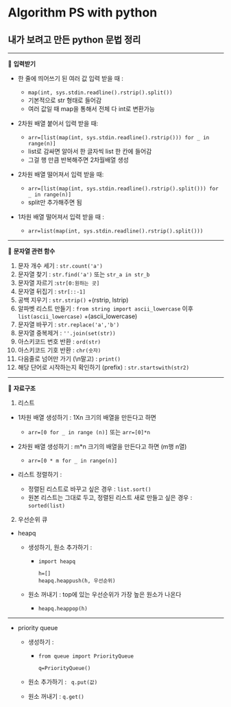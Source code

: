 Algorithm PS with python
=============
내가 보려고 만든 python 문법 정리
---------
---------------


📍 **입력받기**

- 한 줄에 띄어쓰기 된 여러 값 입력 받을 때 : 
  - ```map(int, sys.stdin.readline().rstrip().split())```
  -  기본적으로 str 형태로 들어감 
  -  여러 값일 때 map을 통해서 전체 다 int로 변환가능
  
- 2차원 배열 붙어서 입력 받을 때:
  - ```arr=[list(map(int, sys.stdin.readline().rstrip())) for _ in range(n)]```
  - list로 감싸면 알아서 한 글자씩 list 한 칸에 들어감
  - 그걸 행 만큼 반복해주면 2차월배열 생성

- 2차원 배열 떨어져서 입력 받을 때:
  - ```arr=[list(map(int, sys.stdin.readline().rstrip().split())) for _ in range(n)]```
  - split만 추가해주면 됨

- 1차원 배열 떨어져서 입력 받을 때 : 
  - ```arr=list(map(int, sys.stdin.readline().rstrip().split()))```

---------------

📍 **문자열 관련 함수**

1. 문자 개수 세기 : ```str.count('a')```
2. 문자열 찾기 : ```str.find('a')``` 또는 ``` str_a in str_b ```
3. 문자열 자르기 :```str[0:원하는 곳]``` 
4. 문자열 뒤집기 : ```str[::-1]```
5. 공백 지우기 : ```str.strip()```  +(rstrip, lstrip)
6. 알파벳 리스트 만들기 : ```from string import ascii_lowercase``` 이후 ```list(ascii_lowercase)```   +(ascii_lowercase)
7. 문자열 바꾸기 : ```str.replace('a','b')```
8. 문자열 중복제거 : ```''.join(set(str))```
9. 아스키코드 번호 반환 : ```ord(str)```
10. 아스키코드 기호 반환 : ```chr(숫자)```
11. 다음줄로 넘어만 가기 (\n말고) : ```print()```
12. 해당 단어로 시작하는지 확인하기 (prefix) : ```str.startswith(str2)```
 
--------------
📍 **자료구조**

1. 리스트
- 1차원 배열 생성하기 :  1Xn 크기의 배열을 만든다고 하면

  - ```arr=[0 for _ in range (n)]``` 또는 ```arr=[0]*n```

- 2차원 배열 생성하기 :  m*n 크기의 배열을 만든다고 하면 (m행 n열)

  - ```arr=[0 * m for _ in range(n)]```

- 리스트 정렬하기 :
  - 정렬된 리스트로 바꾸고 싶은 경우 : ```list.sort()```
  - 원본 리스트는 그대로 두고, 정렬된 리스트 새로 만들고 싶은 경우 : ```sorted(list)```


2. 우선순위 큐

- heapq

  - 생성하기, 원소 추가하기 : 
    - ```
      import heapq
      
      h=[] 
      heapq.heappush(h, 우선순위)
      ```

  - 원소 꺼내기 : top에 있는 우선순위가 가장 높은 원소가 나온다 
    - ```heapq.heappop(h)``` 
 
 ---------
- priority queue

  - 생성하기 :
    - ```
      from queue import PriorityQueue
      
      q=PriorityQueue()
      ```
    
  - 원소 추가하기 : ``` q.put(값)```
  - 원소 꺼내기 :  ``` q.get() ```

